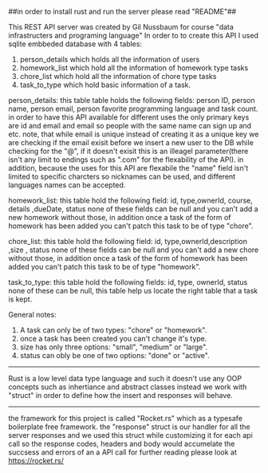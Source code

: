 
##in order to install rust and run the server please read "README"##

This REST API server was created by Gil Nussbaum for course "data infrastructers and programing language"
In order to to create this API I used sqlite embbeded database with 4 tables:
1) person_details which holds all the information of users
2) homework_list which hold all the information of homework type tasks
3) chore_list which hold all the information of chore type tasks
4) task_to_type which hold basic information of a task.


person_details:
this table table holds the following fields: person ID, person name, person email, person favorite programming language and task count.
in order to have this API available for different uses the only primary keys are id and email and email so people with the same name can sign up and etc.
note, that while email is unique instead of creating it as a unique key we are checking if the email exisit before we insert a new user to the DB while checking for the "@", if it doesn't exisit this is an illeagel parameter(there isn't any limit to endings such as ".com" for the flexability of the API).
in addition, because the uses for this API are flexabile the "name" field isn't limited to specific charcters so nicknames can be used, and different languages names can be accepted.

homework_list:
this table hold the following field: id, type,ownerId, course, details ,dueDate, status
none of these fields can be null and you can't add a new homework without those, in addition once a task of the form of homework has been added you can't patch this task to be of type "chore".

chore_list:
this table hold the following field: id, type,ownerId,description ,size , status
none of these fields can be null and you can't add a new chore without those, in addition once a task of the form of homework has been added you can't patch this task to be of type "homework".

task_to_type:
this table hold the following fields: id, type, ownerId, status
none of these can be null, this table help us locate the right table that a task is kept.

General notes:
1) A task can only be of two types: "chore" or "homework".
2) once a task has been created you can't change it's type.
3) size has only three options: "small", "medium" or "large".
4) status can obly be one of two options: "done" or "active".

----------------------------------------------------------------------------------------------------------------------------------------
Rust is a low level data type language and such it doesn't use any OOP concepts such as inhertiance and abstract classes 
instead we work with "struct" in order to define how the insert and responses will behave.

----------------------------------------------------------------------------------------------------------------------------------------
the framework for this project is called "Rocket.rs" which as a typesafe boilerplate free framework.
the "response" struct is our handler for all the server responses and we used this struct while customizing it for each api call
so the response codes, headers and body would accumelate the succsess and errors of an a API call
for further reading please look at https://rocket.rs/


